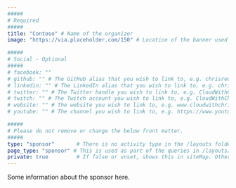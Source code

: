 ```yaml
---
#####
# Required
#####
title: "Contoso" # Name of the organizer
image: "https://via.placeholder.com/150" # Location of the banner used for the group page, and in the group list

#####
# Social - Optional
#####
# facebook: ""
# github: "" # The GitHub alias that you wish to link to, e.g. chrisreddington
# linkedin: "" # The LinkedIn alias that you wish to link to, e.g. chrisreddington
# twitter: "" # The Twitter handle you wish to link to, e.g. CloudWithChris
# twitch: "" # The Twitch account you wish to link to, e.g. CloudWithChris
# website: "" # The website you wish to link to, e.g. www.cloudwithchris.com
# youtube: "" # The channel you wish to link to, e.g. https://www.youtube.com/c/CloudWithChris

#####
# Please do not remove or change the below front matter.
#####
type: "sponsor"       # There is no activity type in the /layouts folder, just like there is deliberately no default single or list. This means this file will not be generated, and positively impacts the build tests.
page_type: "sponsor" # This is used as part of the queries in /layouts/groups/single.html
private: true         # If false or unset, shows this in siteMap. Otherwise, does not.
---
```

Some information about the sponsor here.
